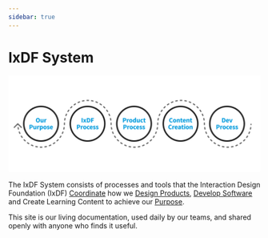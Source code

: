```yaml
---
sidebar: true
---
```


# IxDF System

![](./images/hero-all.svg)

The IxDF System consists of processes and tools that the Interaction Design Foundation (IxDF) [Coordinate](/coordinate/ixdf-process.md) how we [Design Products](/product/product-process.md), [Develop Software](/development) and Create Learning Content to achieve our [Purpose](/about/purpose.md).

This site is our living documentation, used daily by our teams, and shared openly with anyone who finds it useful.
